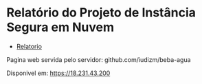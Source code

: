 # Relatório do Projeto de Instância Segura em Nuvem

- [Relatorio](Relatorio.md)

Pagina web servida pelo servidor: github.com/iudizm/beba-agua

Disponivel em: https://18.231.43.200


